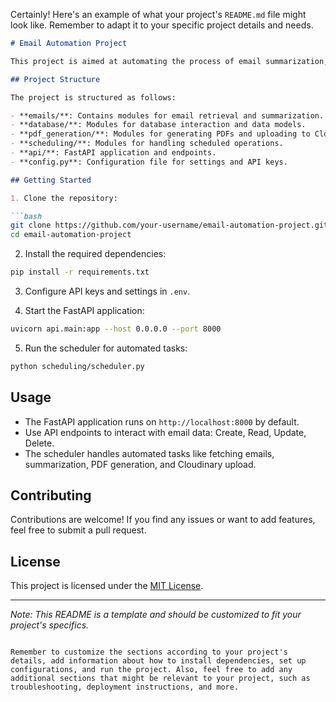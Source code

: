 Certainly! Here's an example of what your project's `README.md` file might look like. Remember to adapt it to your specific project details and needs.

```markdown
# Email Automation Project

This project is aimed at automating the process of email summarization, storage, PDF generation, and REST API interaction using Python, OpenAI GPT-2, MongoDB, FastAPI, and other relevant libraries.

## Project Structure

The project is structured as follows:

- **emails/**: Contains modules for email retrieval and summarization.
- **database/**: Modules for database interaction and data models.
- **pdf_generation/**: Modules for generating PDFs and uploading to Cloudinary.
- **scheduling/**: Modules for handling scheduled operations.
- **api/**: FastAPI application and endpoints.
- **config.py**: Configuration file for settings and API keys.

## Getting Started

1. Clone the repository:

```bash
git clone https://github.com/your-username/email-automation-project.git
cd email-automation-project
```

2. Install the required dependencies:

```bash
pip install -r requirements.txt
```

3. Configure API keys and settings in `.env`.

4. Start the FastAPI application:

```bash
uvicorn api.main:app --host 0.0.0.0 --port 8000
```

5. Run the scheduler for automated tasks:

```bash
python scheduling/scheduler.py
```

## Usage

- The FastAPI application runs on `http://localhost:8000` by default.
- Use API endpoints to interact with email data: Create, Read, Update, Delete.
- The scheduler handles automated tasks like fetching emails, summarization, PDF generation, and Cloudinary upload.

## Contributing

Contributions are welcome! If you find any issues or want to add features, feel free to submit a pull request.

## License

This project is licensed under the [MIT License](LICENSE).

---

*Note: This README is a template and should be customized to fit your project's specifics.*
```

Remember to customize the sections according to your project's details, add information about how to install dependencies, set up configurations, and run the project. Also, feel free to add any additional sections that might be relevant to your project, such as troubleshooting, deployment instructions, and more.